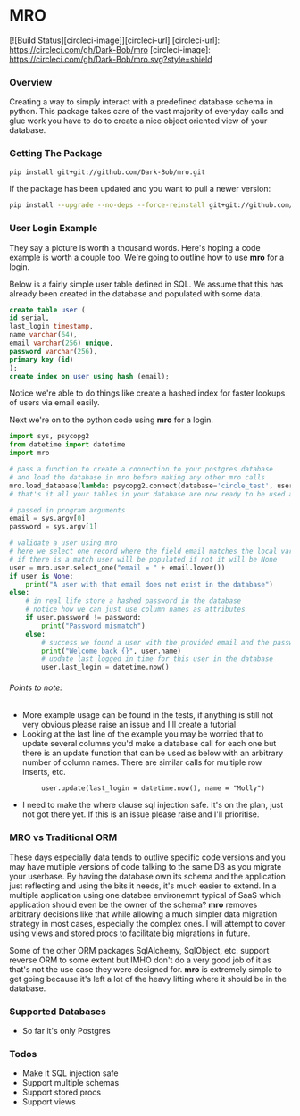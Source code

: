 # MRO
[![Build Status][circleci-image]][circleci-url]
[circleci-url]: https://circleci.com/gh/Dark-Bob/mro
[circleci-image]: https://circleci.com/gh/Dark-Bob/mro.svg?style=shield

### Overview

Creating a way to simply interact with a predefined database schema in python. This package takes care of the vast majority of everyday calls and glue work you have to do to create a nice object oriented view of your database. 

### Getting The Package

```bash
pip install git+git://github.com/Dark-Bob/mro.git
```

If the package has been updated and you want to pull a newer version:

```bash
pip install --upgrade --no-deps --force-reinstall git+git://github.com/Dark-Bob/mro.git
```

### User Login Example 

They say a picture is worth a thousand words. Here's hoping a code example is worth a couple too. We're going to outline how to use **mro** for a login.

Below is a fairly simple user table defined in SQL. We assume that this has already been created in the database and populated with some data.

```sql
create table user (
id serial, 
last_login timestamp,
name varchar(64),
email varchar(256) unique,
password varchar(256),
primary key (id)
);
create index on user using hash (email);
```
Notice we're able to do things like create a hashed index for faster lookups of users via email easily.

Next we're on to the python code using **mro** for a login.

```python
import sys, psycopg2
from datetime import datetime
import mro

# pass a function to create a connection to your postgres database
# and load the database in mro before making any other mro calls
mro.load_database(lambda: psycopg2.connect(database='circle_test', user='ubuntu'))
# that's it all your tables in your database are now ready to be used as classes

# passed in program arguments
email = sys.argv[0]
password = sys.argv[1]

# validate a user using mro
# here we select one record where the field email matches the local variable
# if there is a match user will be populated if not it will be None
user = mro.user.select_one("email = " + email.lower())
if user is None:
    print("A user with that email does not exist in the database")
else:
    # in real life store a hashed password in the database
    # notice how we can just use column names as attributes
    if user.password != password:
        print("Password mismatch")
    else:
        # success we found a user with the provided email and the password matched
        print("Welcome back {}", user.name)
        # update last logged in time for this user in the database
        user.last_login = datetime.now()
```
###### Points to note:
- More example usage can be found in the tests, if anything is still not very obvious please raise an issue and I'll create a tutorial
- Looking at the last line of the example you may be worried that to update several columns you'd make a database call for each one but there is an update function that can be used as below with an arbitrary number of column names. There are similar calls for multiple row inserts, etc.
```
        user.update(last_login = datetime.now(), name = "Molly")
```
- I need to make the where clause sql injection safe. It's on the plan, just not got there yet. If this is an issue please raise and I'll prioritise.

### MRO vs Traditional ORM

These days especially data tends to outlive specific code versions and you may have mutliple versions of code talking to the same DB as you migrate your userbase. By having the database own its schema and the application just reflecting and using the bits it needs, it's much easier to extend. In a multiple application using one databse environemnt typical of SaaS which application should even be the owner of the schema? **mro** removes arbitrary decisions like that while allowing a much simpler data migration strategy in most cases, especially the complex ones. I will attempt to cover using views and stored procs to facilitate big migrations in future.

Some of the other ORM packages SqlAlchemy, SqlObject, etc. support reverse ORM to some extent but IMHO don't do a very good job of it as that's not the use case they were designed for. **mro** is extremely simple to get going because it's left a lot of the heavy lifting where it should be in the database.

### Supported Databases
- So far it's only Postgres

### Todos
- Make it SQL injection safe
- Support multiple schemas
- Support stored procs
- Support views




